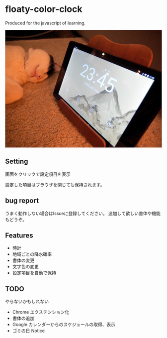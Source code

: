 # floaty-color-clock
Produced for the javascript of learning.

![](assets/img/landscape.jpg)

## Setting
画面をクリックで設定項目を表示

設定した項目はブラウザを閉じても保持されます。

## bug report
うまく動作しない場合はIssueに登録してください。
追加して欲しい書体や機能もどうぞ。

## Features
* 時計
* 地域ごとの降水確率
* 書体の変更
* 文字色の変更
* 設定項目を自動で保持

## TODO
やらないかもしれない

* Chrome エクステンション化
* 書体の追加
* Google カレンダーからのスケジュールの取得、表示
* ゴミの日 Notice